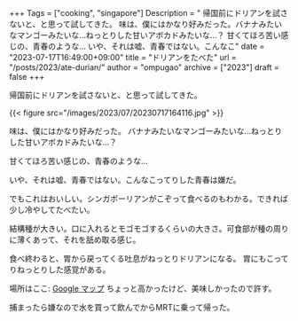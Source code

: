 +++
Tags = ["cooking", "singapore"]
Description = " 帰国前にドリアンを試さないと、と思って試してきた。    味は、僕にはかなり好みだった。バナナみたいなマンゴーみたいな…ねっとりした甘いアボカドみたいな…？  甘くてほろ苦い感じの、青春のような…  いや、それは嘘、青春ではない。こんなこ"
date = "2023-07-17T16:49:00+09:00"
title = "ドリアンをたべた"
url = "/posts/2023/ate-durian/"
author = "ompugao"
archive = ["2023"]
draft = false
+++

<body>
<p>帰国前にドリアンを試さないと、と思って試してきた。</p>

{{< figure src="/images/2023/07/20230717164116.jpg" >}}

<p>味は、僕にはかなり好みだった。
バナナみたいなマンゴーみたいな…ねっとりした甘いアボカドみたいな…？</p>

<p>甘くてほろ苦い感じの、青春のような…</p>

<p>いや、それは嘘、青春ではない。こんなこってりした青春は嫌だ。</p>

<p>でもこれはおいしい。シンガポーリアンがこぞって食べるのもわかる。できれば少し冷やしてたべたい。</p>

<p>結構種が大きい。口に入れるとモゴモゴするくらいの大きさ。可食部が種の周りに薄くあって、それを舐め取る感じ。</p>

<p>食べ終わると、胃から戻ってくる吐息がねっとりドリアンになる。
胃にもこってりねっとりした感覚がある。</p>

<p>場所はここ:
<a href="https://maps.app.goo.gl/PJhmTbuHaF5CYHe68">Google マップ</a>
ちょっと高かったけど、美味しかったので許す。</p>

<p>捕まったら嫌なので水を買って飲んでからMRTに乗って帰った。</p>
</body>
